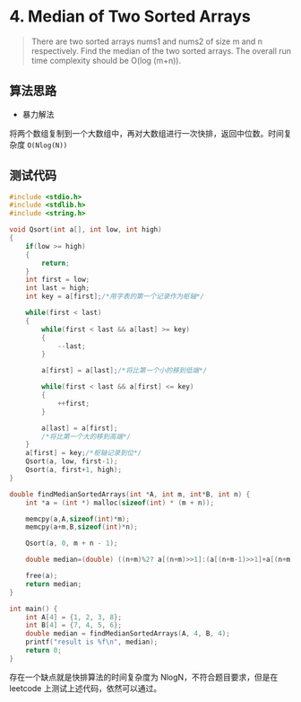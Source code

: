 # 4. Median of Two Sorted Arrays

>  There are two sorted arrays nums1 and nums2 of size m and n respectively. Find the median of the two sorted arrays. The overall run time complexity should be O(log (m+n)).


## 算法思路

* 暴力解法

将两个数组复制到一个大数组中，再对大数组进行一次快排，返回中位数。时间复杂度 `O(Nlog(N))`


## 测试代码

```c
#include <stdio.h>
#include <stdlib.h>
#include <string.h>

void Qsort(int a[], int low, int high)
{
    if(low >= high)
    {
        return;
    }
    int first = low;
    int last = high;
    int key = a[first];/*用字表的第一个记录作为枢轴*/

    while(first < last)
    {
        while(first < last && a[last] >= key)
        {
            --last;
        }

        a[first] = a[last];/*将比第一个小的移到低端*/

        while(first < last && a[first] <= key)
        {
            ++first;
        }

        a[last] = a[first];    
        /*将比第一个大的移到高端*/
    }
    a[first] = key;/*枢轴记录到位*/
    Qsort(a, low, first-1);
    Qsort(a, first+1, high);
}

double findMedianSortedArrays(int *A, int m, int*B, int n) {
    int *a = (int *) malloc(sizeof(int) * (m + n));

    memcpy(a,A,sizeof(int)*m);  
    memcpy(a+m,B,sizeof(int)*n);

    Qsort(a, 0, m + n - 1);

    double median=(double) ((n+m)%2? a[(n+m)>>1]:(a[(n+m-1)>>1]+a[(n+m)>>1])/2.0);  

    free(a); 
    return median;
}

int main() {
    int A[4] = {1, 2, 3, 8};
    int B[4] = {7, 4, 5, 6};
    double median = findMedianSortedArrays(A, 4, B, 4);
    printf("result is %f\n", median);
    return 0;
}
```

存在一个缺点就是快排算法的时间复杂度为 NlogN，不符合题目要求，但是在 leetcode 上测试上述代码，依然可以通过。